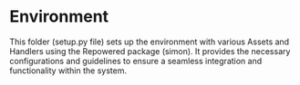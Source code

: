 # Environment

This folder (setup.py file) sets up the environment with various Assets and Handlers using the Repowered package (simon). It provides the necessary configurations and guidelines to ensure a seamless integration and functionality within the system.
